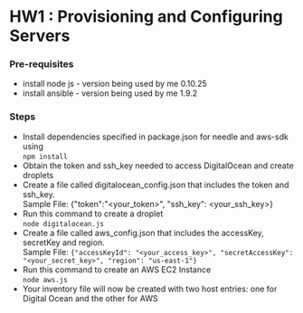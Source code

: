 # HW1 : Provisioning and Configuring Servers

### Pre-requisites ###
* install node js - version being used by me 0.10.25
* install ansible - version being used by me 1.9.2

### Steps ###
* Install dependencies specified in package.json for needle and aws-sdk using <br/>
`npm install` <br/>
* Obtain the token and ssh_key needed to access DigitalOcean and create droplets 
* Create a file called digitalocean_config.json that includes the token and ssh_key. <br/>
  Sample File: {"token":"<your_token>", "ssh_key": <your_ssh_key>}
* Run this command to create a droplet <br/>`node digitalocean.js` <br/>
* Create a file called aws_config.json that includes the accessKey, secretKey and region.<br/>
  Sample File: `{"accessKeyId": "<your_access_key>", "secretAccessKey": "<your_secret_key>", "region": "us-east-1"}`
* Run this command to create an AWS EC2 Instance <br/> `node aws.js` <br/>
* Your inventory file will now be created with two host entries: one for Digital Ocean and the other for AWS
